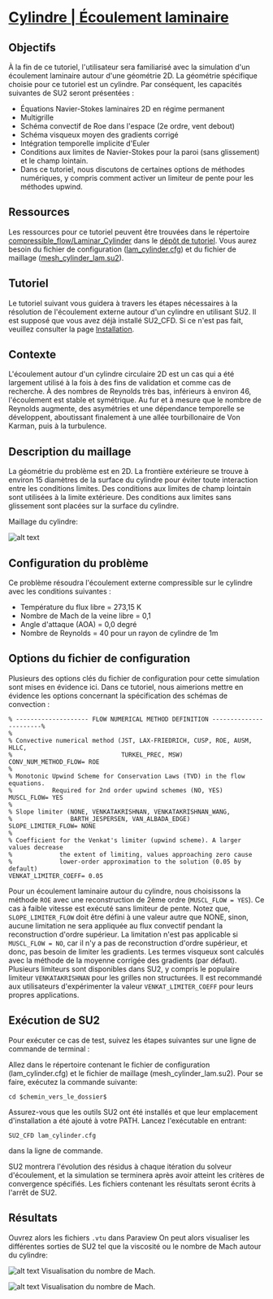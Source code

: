 # [Cylindre | Écoulement laminaire](https://su2code.github.io/tutorials/Inviscid_Wedge/)

## Objectifs
À la fin de ce tutoriel, l'utilisateur sera familiarisé avec la simulation d'un écoulement laminaire autour d'une géométrie 2D.
La géométrie spécifique choisie pour ce tutoriel est un cylindre. Par conséquent, les capacités suivantes de SU2 seront présentées :

- Équations Navier-Stokes laminaires 2D en régime permanent
- Multigrille
- Schéma convectif de Roe dans l'espace (2e ordre, vent debout)
- Schéma visqueux moyen des gradients corrigé
- Intégration temporelle implicite d'Euler
- Conditions aux limites de Navier-Stokes pour la paroi (sans glissement) et le champ lointain.
- Dans ce tutoriel, nous discutons de certaines options de méthodes numériques, y compris comment activer un limiteur de pente pour les méthodes upwind.

## Ressources
Les ressources pour ce tutoriel peuvent être trouvées dans le répertoire [compressible_flow/Laminar_Cylinder](https://github.com/su2code/Tutorials/tree/master/compressible_flow/Laminar_Cylinder) dans le [dépôt de tutoriel](https://github.com/su2code/Tutorials).
Vous aurez besoin du fichier de configuration ([lam_cylinder.cfg](https://github.com/su2code/Tutorials/tree/master/compressible_flow/Laminar_Cylinder/lam_cylinder.cfg)) et du fichier de maillage ([mesh_cylinder_lam.su2](https://github.com/su2code/Tutorials/tree/master/compressible_flow/Laminar_Cylinder/mesh_cylinder_lam.su2)).

## Tutoriel
Le tutoriel suivant vous guidera à travers les étapes nécessaires à la résolution de l'écoulement externe autour d'un cylindre en utilisant SU2.
Il est supposé que vous avez déjà installé SU2_CFD. Si ce n'est pas fait, veuillez consulter la page [Installation](https://su2clc.github.io/su2_clc/installation).

## Contexte
L'écoulement autour d'un cylindre circulaire 2D est un cas qui a été largement utilisé à la fois à des fins de validation et comme cas de recherche.
À des nombres de Reynolds très bas, inférieurs à environ 46, l'écoulement est stable et symétrique.
Au fur et à mesure que le nombre de Reynolds augmente, des asymétries et une dépendance temporelle se développent, aboutissant finalement à une allée tourbillonaire de Von Karman, puis à la turbulence.

## Description du maillage
La géométrie du problème est en 2D.
La frontière extérieure se trouve à environ 15 diamètres de la surface du cylindre pour éviter toute interaction entre les conditions limites.
Des conditions aux limites de champ lointain sont utilisées à la limite extérieure. Des conditions aux limites sans glissement sont placées sur la surface du cylindre.

Maillage du cylindre:

![alt text](https://github.com/SU2CLC/su2_clc/blob/main/simulations/figures/laminar_cylinder_mesh.png "Maillage du cylindre")

## Configuration du problème
Ce problème résoudra l'écoulement externe compressible sur le cylindre avec les conditions suivantes :

- Température du flux libre = 273,15 K
- Nombre de Mach de la veine libre = 0,1
- Angle d'attaque (AOA) = 0,0 degré
- Nombre de Reynolds = 40 pour un rayon de cylindre de 1m

## Options du fichier de configuration
Plusieurs des options clés du fichier de configuration pour cette simulation sont mises en évidence ici.
Dans ce tutoriel, nous aimerions mettre en évidence les options concernant la spécification des schémas de convection :

```
% -------------------- FLOW NUMERICAL METHOD DEFINITION -----------------------%
%
% Convective numerical method (JST, LAX-FRIEDRICH, CUSP, ROE, AUSM, HLLC,
%                              TURKEL_PREC, MSW)
CONV_NUM_METHOD_FLOW= ROE
%
% Monotonic Upwind Scheme for Conservation Laws (TVD) in the flow equations.
%           Required for 2nd order upwind schemes (NO, YES)
MUSCL_FLOW= YES
%
% Slope limiter (NONE, VENKATAKRISHNAN, VENKATAKRISHNAN_WANG,
%                BARTH_JESPERSEN, VAN_ALBADA_EDGE)
SLOPE_LIMITER_FLOW= NONE
%
% Coefficient for the Venkat's limiter (upwind scheme). A larger values decrease
%             the extent of limiting, values approaching zero cause
%             lower-order approximation to the solution (0.05 by default)
VENKAT_LIMITER_COEFF= 0.05
```

Pour un écoulement laminaire autour du cylindre, nous choisissons la méthode `ROE` avec une reconstruction de 2ème ordre (`MUSCL_FLOW = YES`).
Ce cas à faible vitesse est exécuté sans limiteur de pente.
Notez que, `SLOPE_LIMITER_FLOW` doit être défini à une valeur autre que NONE, sinon, aucune limitation ne sera appliquée au flux convectif pendant la reconstruction d'ordre supérieur.
La limitation n'est pas applicable si `MUSCL_FLOW = NO`, car il n'y a pas de reconstruction d'ordre supérieur, et donc, pas besoin de limiter les gradients.
Les termes visqueux sont calculés avec la méthode de la moyenne corrigée des gradients (par défaut). Plusieurs limiteurs sont disponibles dans SU2, y compris le populaire limiteur `VENKATAKRISHNAN` pour les grilles non structurées.
Il est recommandé aux utilisateurs d'expérimenter la valeur `VENKAT_LIMITER_COEFF` pour leurs propres applications.

## Exécution de SU2
Pour exécuter ce cas de test, suivez les étapes suivantes sur une ligne de commande de terminal :

Allez dans le répertoire contenant le fichier de configuration (lam_cylinder.cfg) et le fichier de maillage (mesh_cylinder_lam.su2).
Pour se faire, exécutez la commande suivante:

```
cd $chemin_vers_le_dossier$
```

Assurez-vous que les outils SU2 ont été installés et que leur emplacement d'installation a été ajouté à votre PATH.
Lancez l'exécutable en entrant:

```
SU2_CFD lam_cylinder.cfg
```
dans la ligne de commande.

SU2 montrera l'évolution des résidus à chaque itération du solveur d'écoulement, et la simulation se terminera après avoir atteint les critères de convergence spécifiés.
Les fichiers contenant les résultats seront écrits à l'arrêt de SU2.

## Résultats
Ouvrez alors les fichiers `.vtu` dans Paraview
On peut alors visualiser les différentes sorties de SU2 tel que la viscosité ou le nombre de Mach autour du cylindre:

![alt text](https://github.com/SU2CLC/su2_clc/blob/main/simulations/figures/laminar_cylinder_mach.png "Nombre de Mach autour du cylindre")
Visualisation du nombre de Mach.

![alt text](https://github.com/SU2CLC/su2_clc/blob/main/simulations/figures/laminar_cylinder_viscosity.png "Viscosité autour du cylindre")
Visualisation du nombre de Mach.
